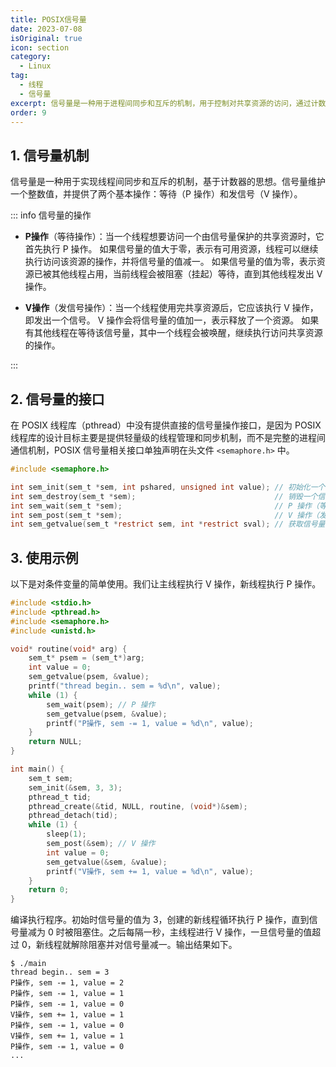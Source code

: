 ```yaml
---
title: POSIX信号量
date: 2023-07-08
isOriginal: true
icon: section
category:
  - Linux
tag:
  - 线程
  - 信号量
excerpt: 信号量是一种用于进程间同步和互斥的机制，用于控制对共享资源的访问，通过计数或二进制状态来实现。
order: 9
---
```


## 1. 信号量机制

信号量是一种用于实现线程间同步和互斥的机制，基于计数器的思想。信号量维护一个整数值，并提供了两个基本操作：等待（P 操作）和发信号（V 操作）。

::: info 信号量的操作

- **P操作**（等待操作）：当一个线程想要访问一个由信号量保护的共享资源时，它首先执行 P 操作。
如果信号量的值大于零，表示有可用资源，线程可以继续执行访问该资源的操作，并将信号量的值减一。
如果信号量的值为零，表示资源已被其他线程占用，当前线程会被阻塞（挂起）等待，直到其他线程发出 V 操作。

- **V操作**（发信号操作）：当一个线程使用完共享资源后，它应该执行 V 操作，即发出一个信号。
V 操作会将信号量的值加一，表示释放了一个资源。
如果有其他线程在等待该信号量，其中一个线程会被唤醒，继续执行访问共享资源的操作。

:::

## 2. 信号量的接口

在 POSIX 线程库（pthread）中没有提供直接的信号量操作接口，是因为 POSIX 线程库的设计目标主要是提供轻量级的线程管理和同步机制，而不是完整的进程间通信机制，POSIX 信号量相关接口单独声明在头文件 `<semaphore.h>` 中。

~~~c
#include <semaphore.h>

int sem_init(sem_t *sem, int pshared, unsigned int value); // 初始化一个信号量
int sem_destroy(sem_t *sem);                               // 销毁一个信号量
int sem_wait(sem_t *sem);                                  // P 操作（等待）
int sem_post(sem_t *sem);                                  // V 操作（发信号）
int sem_getvalue(sem_t *restrict sem, int *restrict sval); // 获取信号量的当前值
~~~

## 3. 使用示例

以下是对条件变量的简单使用。我们让主线程执行 V 操作，新线程执行 P 操作。

~~~c
#include <stdio.h>
#include <pthread.h>
#include <semaphore.h>
#include <unistd.h>

void* routine(void* arg) {
    sem_t* psem = (sem_t*)arg;
    int value = 0;
    sem_getvalue(psem, &value);
    printf("thread begin.. sem = %d\n", value);
    while (1) {
        sem_wait(psem); // P 操作
        sem_getvalue(psem, &value);
        printf("P操作, sem -= 1, value = %d\n", value);
    }
    return NULL;
}

int main() {
    sem_t sem;
    sem_init(&sem, 3, 3);
    pthread_t tid;
    pthread_create(&tid, NULL, routine, (void*)&sem);
    pthread_detach(tid);
    while (1) {
        sleep(1);
        sem_post(&sem); // V 操作
        int value = 0;
        sem_getvalue(&sem, &value);
        printf("V操作, sem += 1, value = %d\n", value);
    }
    return 0;
}
~~~

编译执行程序。初始时信号量的值为 3，创建的新线程循环执行 P 操作，直到信号量减为 0 时被阻塞住。之后每隔一秒，主线程进行 V 操作，一旦信号量的值超过 0，新线程就解除阻塞并对信号量减一。输出结果如下。

~~~txt:no-line-numbers
$ ./main 
thread begin.. sem = 3
P操作, sem -= 1, value = 2
P操作, sem -= 1, value = 1
P操作, sem -= 1, value = 0
V操作, sem += 1, value = 1
P操作, sem -= 1, value = 0
V操作, sem += 1, value = 1
P操作, sem -= 1, value = 0
...
~~~
